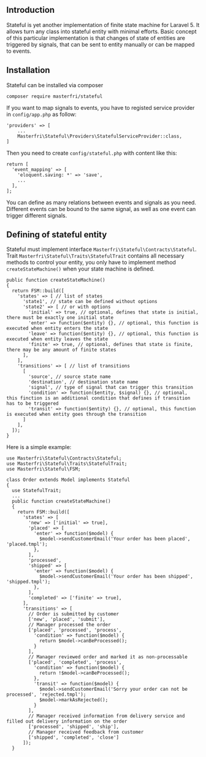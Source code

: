 ## Introduction

Stateful is yet another implementation of finite state machine for Laravel 5. 
It allows turn any class into stateful entity with minimal efforts. Basic concept of 
this particular implementation is that changes of state of entities are triggered by
signals, that can be sent to entity manually or can be mapped to events.

## Installation

Stateful can be installed via composer

```
composer require masterfri/stateful
```
If you want to map signals to events, you have to registed service provider in `config/app.php` as follow:

```
'providers' => [
    ...
    Masterfri\Stateful\Providers\StatefulServiceProvider::class,
]
```

Then you need to create `config/stateful.php` with content like this:

```
return [
  'event_mapping' => [
    'eloquent.saving: *' => 'save',
    ...
  ],
];
```
You can define as many relations between events and signals as you need. Different events 
can be bound to the same signal, as well as one event can trigger different signals.

## Defining of stateful entity

Stateful must implement interface `Masterfri\Stateful\Contracts\Stateful`. Trait 
`Masterfri\Stateful\Traits\StatefulTrait` contains all necessary methods to control your entity,
you only have to implement method `createStateMachine()` when your state machine is defined.

```
public function createStateMachine()
{
  return FSM::build([
    'states' => [ // list of states 
      'state1', // state can be defined without options
      'state2' => [ // or with options
        'initial' => true, // optional, defines that state is initial, there must be exactly one initial state
        'enter' => function($entity) {}, // optional, this function is executed when entity enters the state
        'leave' => function($entity) {}, // optional, this function is executed when entity leaves the state
        'finite' => true, // optional, defines that state is finite, there may be any amount of finite states
      ],
    ],
    'transitions' => [ // list of transitions
      [
        'source', // source state name
        'destination', // destination state name
        'signal', // type of signal that can trigger this transition
        'condition' => function($entity, $signal) {}, // optional, this finction is an additional condition that defines if transition has to be triggered
        'transit' => function($entity) {}, // optional, this function is executed when entity goes through the transition 
      ]
    ],
  ]);
}
```

Here is a simple example:

```
use Masterfri\Stateful\Contracts\Stateful;
use Masterfri\Stateful\Traits\StatefulTrait;
use Masterfri\Stateful\FSM;

class Order extends Model implements Stateful
{
  use StatefulTrait;
  ...
  public function createStateMachine()
  {
    return FSM::build([
      'states' => [
        'new' => ['initial' => true],
        'placed' => [
          'enter' => function($model) {
            $model->sendCustomerEmail('Your order has been placed', 'placed.tmpl');
          },
        ],
        'processed',
        'shipped' => [
          'enter' => function($model) {
            $model->sendCustomerEmail('Your order has been shipped', 'shipped.tmpl');
          },
        ],
        'completed' => ['finite' => true],
      ],
      'transitions' => [
        // Order is submitted by customer
        ['new', 'placed', 'submit'],
        // Manager processed the order
        ['placed', 'processed', 'process',
          'condition' => function($model) {
            return $model->canBeProcessed();
          }
        ],
        // Manager reviewed order and marked it as non-processable
        ['placed', 'completed', 'process',
          'condition' => function($model) {
            return !$model->canBeProcessed();
          },
          'transit' => function($model) {
            $model->sendCustomerEmail('Sorry your order can not be processed', 'rejected.tmpl');
            $model->markAsRejected();
          }
        ],
        // Manager received information from delivery service and filled out delivery information on the order
        ['processed', 'shipped', 'ship'],
        // Manager received feedback from customer
        ['shipped', 'completed', 'close']
      ]);
  }
```
